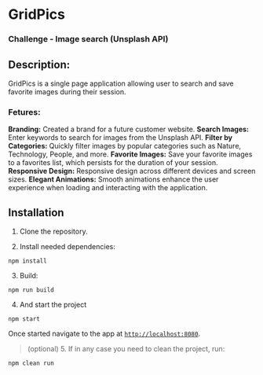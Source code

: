 # GridPics
### Challenge - Image search (Unsplash API)

## Description:
GridPics is a single page application allowing user to search and save favorite images during their session. 

### Fetures:
**Branding:** Created a brand for a future customer website.
**Search Images:** Enter keywords to search for images from the Unsplash API.
**Filter by Categories:** Quickly filter images by popular categories such as Nature, Technology, People, and more.
**Favorite Images:** Save your favorite images to a favorites list, which persists for the duration of your session.
**Responsive Design:** Responsive design across different devices and screen sizes.
**Elegant Animations:** Smooth animations enhance the user experience when loading and interacting with the application.

## Installation

1. Clone the repository.

2. Install needed dependencies:
```
npm install
```

3. Build: 
```
npm run build
```

4. And start the project
```
npm start
```

Once started navigate to the app at [`http://localhost:8080`](http://localhost:8080).

> (optional) 
> 5. If in any case you need to clean the project, run:
```
npm clean run
```